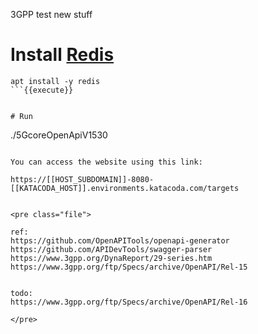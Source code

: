 3GPP test new stuff


# Install [Redis](https://redis.io/)
```
apt install -y redis
```{{execute}}


# Run
```
./5GcoreOpenApiV1530 
```{{execute}}

You can access the website using this link:

https://[[HOST_SUBDOMAIN]]-8080-[[KATACODA_HOST]].environments.katacoda.com/targets


<pre class="file">

ref:
https://github.com/OpenAPITools/openapi-generator
https://github.com/APIDevTools/swagger-parser
https://www.3gpp.org/DynaReport/29-series.htm
https://www.3gpp.org/ftp/Specs/archive/OpenAPI/Rel-15


todo:
https://www.3gpp.org/ftp/Specs/archive/OpenAPI/Rel-16

</pre>
